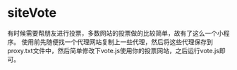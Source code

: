 siteVote
========

有时候需要帮朋友进行投票，多数网站的投票做的比较简单，故有了这么一个小程序。
使用前先随便找一个代理网站复制上一些代理，然后将这些代理保存到proxy.txt文件中，然后简单修改下vote.js使用你的投票网站，之后运行vote.js即可。
